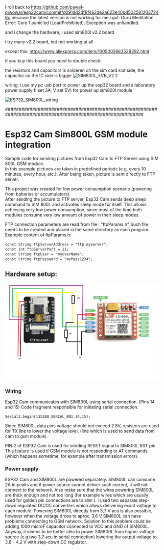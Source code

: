 
I roll back to https://github.com/pawel-piwowar/esp32cam/commit/d091dd2df8f462de2a622e40bd5025812037246c because the latest version is not working for me
i got:
Guru Meditation Error: Core 1 panic'ed (LoadProhibited). Exception was unhandled.

and i change the hardware, i used sim800l v2.2 board 

i try many v2.2 board, but not working at all

except this:
https://www.aliexpress.com/item/1005003683528292.html

if you buy this board you need to double check:

the resistors and capacitors is solderen on the sim card slot side,
the capacitor on the IC side is bigger
![SIM800L_EVB_V2 2](https://github.com/cateye0/esp32cam/assets/4243747/870f0c60-1090-487f-96ea-262c011d5403)

wiring:
i use my pc usb port to power up the esp32 board
and a laboratory power supply  (I set 3A; V set 5V) for power up sim800l module

![ESP32_SIM800L_wiring](https://github.com/cateye0/esp32cam/assets/4243747/743185f9-b45c-4338-bdcc-550f52603c2b)


###########################################################################################################
# Esp32 Cam Sim800L GSM module integration
Sample code for sending pictures from Esp32 Cam to FTP Server using SIM 800L GSM module.   
In this example pictures are taken in predefined periods (e.g. every 10 minutes, every hour, etc.).
After being taken, picture is sent directly to FTP server.

This project was created for low power consumption scenario (powering from batteries or accumulators).  
After sending the picture to FTP server, Esp32 Cam sends deep sleep command to SIM 800L and activates sleep mode for itself.
This allows achieving very low power consumption,
since most of the time both modules consume very low amount of power in their sleep modes.

FTP connection parameters are read from file : "ftpParams.h"
Such file needs to be created and placed in the same directory as main program.
Example content of ftpParams.h:

```
const String ftpServerAddress = "ftp.myserver";  
const int ftpServerPort = 21;  
const String ftpUser = "myUserName";  
const String ftpPassword = "myPass1234";  
```


## Hardware setup:

![esp32cam-sim800l](esp32cam-sim800l.png)

### Wiring

Esp32 Cam communicates with SIM800L using serial connection.  (Pins 14 and 15)
Code fragment responsible for initiating serial connection:
```
Serial2.begin(115200,SERIAL_8N1,14,15);
```
Since SIM800L data pins voltage should not exceed 2.8V, resistors are used for TX line to lower the voltage level.
(line which is used to send data from cam to gsm module).

PIN 2 of ESP32 Cam is used for sending RESET signal to SIM800L RST pin. 
This feature is used if GSM module is not responding to AT commands 
(which happens sometime, for example after transmission errors). 

### Power supply
ESP32 Cam and SIM800L are powered separately.
SIM800L can consume 2A in peaks and if power source cannot deliver such current, it will not connect to the network.
Also make sure that the wires powering SIM800L are thick enough and not too long
(for example wires which are usually used for golden pin connections are to slim ).
I used two separate step-down regulated DC/DC converters which allows delivering exact voltage to each module.
Powering SIM800L directly from 3,7 V acu is also possible, however when the voltage drops to aprox. 3,6 V
SIM800L can have problems connecting to GSM network. 
Solution to this problem could be adding 1000 microF capacitor connected to VCC and GND of SIM800L.
Anyway, it seems to be better idea to power SIM800L from higher voltage source (e.g two 3,7 acu in serial connection) 
lowering the output voltage to 3.8 - 4.2 V with step-down DC regulator.       
